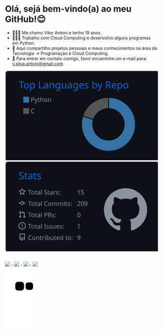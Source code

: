# Olá, sejá bem-vindo(a) ao meu GitHub!😊

- 🙋🏻‍♂️ Me chamo Vitor Antoni e tenho 19 anos.
- 👨🏻‍💻 Trabalho com Cloud Computing e desenvolvo alguns programas em Python.
- 📌 Aqui compartilho projetos pessoais e meus conhecimentos na área de Tecnologia → Programação e Cloud Computing.
- 📩 Para entrar em contato comigo, favor encaminhe um e-mail para: v.silva.antoni@gmail.com

![](https://raw.githubusercontent.com/vitor-antoni/vitor-antoni/main/profile-summary-card-output/github_dark/1-repos-per-language.svg) ![](https://raw.githubusercontent.com/vitor-antoni/vitor-antoni/main/profile-summary-card-output/github_dark/3-stats.svg)
    
<div style="display: inline_block"><br>
  <img src="https://cdn.jsdelivr.net/gh/devicons/devicon/icons/amazonwebservices/amazonwebservices-plain-wordmark.svg" width="40px"/> -
  <img src="https://cdn.jsdelivr.net/gh/devicons/devicon/icons/python/python-original.svg" width="40px"/> -
  <img src="https://cdn.jsdelivr.net/gh/devicons/devicon/icons/c/c-original.svg" width="40px"/> -
  <img src="https://cdn.jsdelivr.net/gh/devicons/devicon/icons/java/java-original.svg" width="40px"/>
</div>

![Snake animation](https://github.com/vitor-antoni/vitor-antoni/blob/output/github-contribution-grid-snake.svg)
